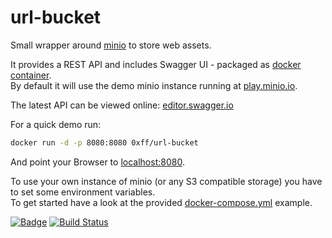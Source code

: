 # url-bucket
Small wrapper around [minio](https://www.minio.io/) to store web assets.  

It provides a REST API and includes Swagger UI - packaged as [docker container](https://hub.docker.com/r/0xff/url-bucket/).  
By default it will use the demo minio instance running at [play.minio.io](http://play.minio.io/).  

The latest API can be viewed online: [editor.swagger.io](https://editor.swagger.io?url=https://raw.githubusercontent.com/piccaso/url-bucket/master/UrlBucket.Client/swagger.json)  

For a quick demo run:
```sh
docker run -d -p 8080:8080 0xff/url-bucket
```
And point your Browser to [localhost:8080](http://localhost:8080/).

To use your own instance of minio (or any S3 compatible storage) you have to set some environment variables.  
To get started have a look at the provided [docker-compose.yml](samples/docker-compose.yml) example.

[![Badge](https://quay.io/repository/0xff/url-bucket/status "Badge")](https://quay.io/repository/0xff/url-bucket)
[![Build Status](https://dev.azure.com/volatile-void/pipes/_apis/build/status/piccaso.url-bucket)](https://dev.azure.com/volatile-void/pipes/_build/latest?definitionId=1)
